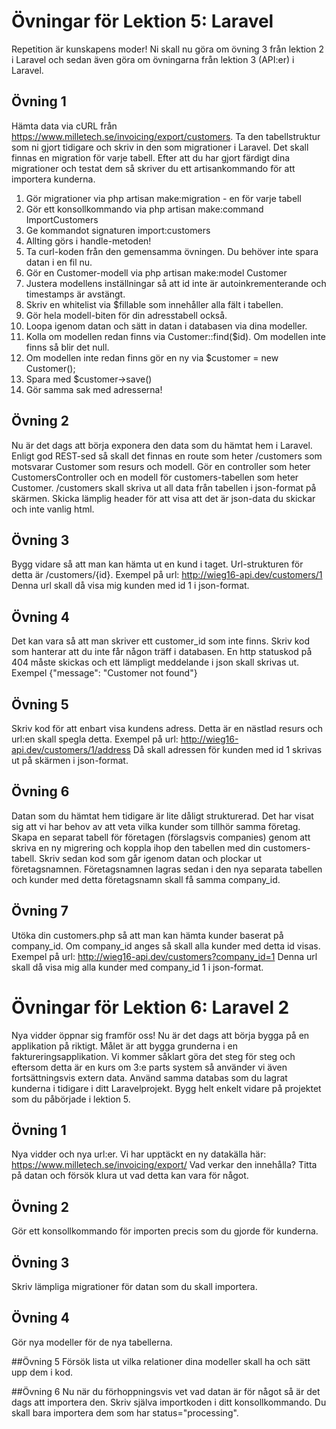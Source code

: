# Övningar för Lektion 5: Laravel
Repetition är kunskapens moder!
Ni skall nu göra om övning 3 från lektion 2 i Laravel och sedan även göra om övningarna från lektion 3 (API:er) i Laravel.
## Övning 1
Hämta data via cURL från https://www.milletech.se/invoicing/export/customers.
Ta den tabellstruktur som ni gjort tidigare och skriv in den som migrationer i Laravel.
Det skall finnas en migration för varje tabell.
Efter att du har gjort färdigt dina migrationer och testat dem så skriver du ett artisankommando för att importera kunderna.

1. Gör migrationer via php artisan make:migration - en för varje tabell
2. Gör ett konsollkommando via php artisan make:command ImportCustomers
3. Ge kommandot signaturen import:customers
4. Allting görs i handle-metoden!
5. Ta curl-koden från den gemensamma övningen. Du behöver inte spara datan i en fil nu.
6. Gör en Customer-modell via php artisan make:model Customer
7. Justera modellens inställningar så att id inte är autoinkrementerande och timestamps är avstängt.
8. Skriv en whitelist via $fillable som innehåller alla fält i tabellen.
9. Gör hela modell-biten för din adresstabell också.
10. Loopa igenom datan och sätt in datan i databasen via dina modeller.
11. Kolla om modellen redan finns via Customer::find($id). Om modellen inte finns så blir det null.
12. Om modellen inte redan finns gör en ny via $customer = new Customer();
13. Spara med $customer->save()
14. Gör samma sak med adresserna!

## Övning 2
Nu är det dags att börja exponera den data som du hämtat hem i Laravel.
Enligt god REST-sed så skall det finnas en route som heter /customers som motsvarar Customer som resurs och modell.
Gör en controller som heter CustomersController och en modell för customers-tabellen som heter Customer.
/customers skall skriva ut all data från tabellen i json-format på skärmen.
Skicka lämplig header för att visa att det är json-data du skickar och inte vanlig html.
## Övning 3
Bygg vidare så att man kan hämta ut en kund i taget.
Url-strukturen för detta är /customers/{id}.
Exempel på url: http://wieg16-api.dev/customers/1
Denna url skall då visa mig kunden med id 1 i json-format.
## Övning 4
Det kan vara så att man skriver ett customer_id som inte finns.
Skriv kod som hanterar att du inte får någon träff i databasen.
En http statuskod på 404 måste skickas och ett lämpligt meddelande i json skall skrivas ut.
Exempel {"message": "Customer not found"}
## Övning 5
Skriv kod för att enbart visa kundens adress.
Detta är en nästlad resurs och url:en skall spegla detta.
Exempel på url: http://wieg16-api.dev/customers/1/address
Då skall adressen för kunden med id 1 skrivas ut på skärmen i json-format.
## Övning 6
Datan som du hämtat hem tidigare är lite dåligt strukturerad. Det har visat sig att vi har behov av att veta vilka kunder som tillhör samma företag.
Skapa en separat tabell för företagen (förslagsvis companies) genom att skriva en ny migrering och koppla ihop den tabellen med din customers-tabell.
Skriv sedan kod som går igenom datan och plockar ut företagsnamnen.
Företagsnamnen lagras sedan i den nya separata tabellen och kunder med detta företagsnamn skall få samma company_id.
## Övning 7
Utöka din customers.php så att man kan hämta kunder baserat på company_id.
Om company_id anges så skall alla kunder med detta id visas.
Exempel på url: http://wieg16-api.dev/customers?company_id=1
Denna url skall då visa mig alla kunder med company_id 1 i json-format.


# Övningar för Lektion 6: Laravel 2

Nya vidder öppnar sig framför oss! Nu är det dags att börja bygga på en applikation på riktigt. Målet är att bygga grunderna i en faktureringsapplikation. Vi kommer såklart göra det steg för steg och eftersom detta är en kurs om 3:e parts system så använder vi även fortsättningsvis extern data. Använd samma databas som du lagrat kunderna i tidigare i ditt Laravelprojekt. Bygg helt enkelt vidare på projektet som du påbörjade i lektion 5.

## Övning 1
Nya vidder och nya url:er. Vi har upptäckt en ny datakälla här: https://www.milletech.se/invoicing/export/ Vad verkar den innehålla? Titta på datan och försök klura ut vad detta kan vara för något.

## Övning 2
Gör ett konsollkommando för importen precis som du gjorde för kunderna.

## Övning 3
Skriv lämpliga migrationer för datan som du skall importera.

## Övning 4
Gör nya modeller för de nya tabellerna.

##Övning 5
Försök lista ut vilka relationer dina modeller skall ha och sätt upp dem i kod.

##Övning 6
Nu när du förhoppningsvis vet vad datan är för något så är det dags att importera den. Skriv själva importkoden i ditt konsollkommando. Du skall bara importera dem som har status="processing".